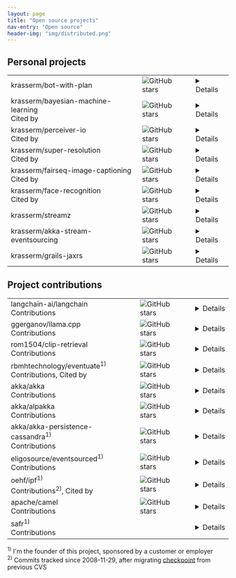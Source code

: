 ```yaml
---
layout: page
title: "Open source projects"
nav-entry: "Open source"
header-img: "img/distributed.png"
---
```


## Personal projects
<p></p>
<table>
<tr><td><a style="text-decoration: none;" href="https://github.com/krasserm/bot-with-plan">krasserm/bot-with-plan</a></td><td><img alt="GitHub stars" src="https://img.shields.io/github/stars/krasserm/bot-with-plan"></td><td><details>The bot-with-plan project is experimental work on <a href="/2024/03/06/modular-agent/">separating planning from function calling in ReAct-style LLM agents</a>, allowing for better utilization of smaller LLMs and easier generation of synthetic datasets for <a href="/2024/05/31/planner-fine-tuning/">planner fine-tuning</a>. It provides <a href="https://huggingface.co/collections/krasserm/gba-662b9e8e50ca10a54ce66e30">7B LLMs fine-tuned on synthetic agent trajectories</a> that reach GPT-4 level planning performance. The implementation makes heavy use of <a href="/2023/12/18/llm-json-mode/">schema-guided generation</a> for reliable communication between agent modules.</details></td></tr>
<tr><td><a style="text-decoration: none;" href="https://github.com/krasserm/bayesian-machine-learning">krasserm/bayesian-machine-learning</a><br><span style="font-size: 16px;"><a style="text-decoration: none;" href="https://scholar.google.com/scholar?q=%22krasserm%2Fbayesian-machine-learning%22+OR+%22krasserm.github.io%2F2018%2F03%2F21%2Fbayesian-optimization%22+OR+%22krasserm.github.io%2F2019%2F03%2F14%2Fbayesian-neural-networks%22+OR+%22krasserm.github.io%2F2020%2F11%2F04%2Fgaussian-processes%22">Cited by</a></span></td><td><img alt="GitHub stars" src="https://img.shields.io/github/stars/krasserm/bayesian-machine-learning"></td><td><details>A collection of notebooks about Bayesian methods for machine learning, like <a href="/2019/02/23/bayesian-linear-regression/">Bayesian regression</a>, <a href="/2018/03/19/gaussian-processes/">Gaussian processes</a>, <a href="/2018/03/21/bayesian-optimization/">Bayesian optimization</a>, <a href="/2019/03/14/bayesian-neural-networks/">variational inference in Bayesian neural networks</a>, ..., etc. Each notebook covers a single topic and combines an introduction, mathematical basics and a simple implementation.</details></td></tr>
<tr><td><a style="text-decoration: none;" href="https://github.com/krasserm/perceiver-io">krasserm/perceiver-io</a><br><span style="font-size: 16px;"><a style="text-decoration: none;" href="https://scholar.google.com/scholar?q=%22https%3A%2F%2Fgithub.com%2Fkrasserm%2Fperceiver-io%22">Cited by</a></span></td><td><img alt="GitHub stars" src="https://img.shields.io/github/stars/krasserm/perceiver-io"></td><td><details>The perceiver-io library is a modular implementation of <a href="https://arxiv.org/abs/2103.03206">Perceiver</a>, <a href="https://arxiv.org/abs/2107.14795">Perceiver IO</a>, and <a href="https://arxiv.org/abs/2202.07765">Perceiver AR</a> in PyTorch, with a PyTorch Lightning integration for distributed training and a Hugging Face integration for inference. The project provides both ported <a href="https://github.com/krasserm/perceiver-io/blob/main/docs/pretrained-models.md#official-models">official models</a> and <a href="https://github.com/krasserm/perceiver-io/blob/main/docs/pretrained-models.md#training-checkpoints">custom models</a> used in <a href="https://github.com/krasserm/perceiver-io/blob/main/docs/training-examples.md">training examples</a>.</details></td></tr>
<tr><td><a style="text-decoration: none;" href="https://github.com/krasserm/super-resolution">krasserm/super-resolution</a><br><span style="font-size: 16px;"><a style="text-decoration: none;" href="https://scholar.google.com/scholar?q=%22github.com%2Fkrasserm%2Fsuper-resolution%22+OR+%22krasserm.github.io%2F2019%2F09%2F04%2Fsuper-resolution%22">Cited by</a></span></td><td><img alt="GitHub stars" src="https://img.shields.io/github/stars/krasserm/super-resolution"></td><td><details>This project provides a Tensorflow 2.x based implementation of three popular single image super-resolution models: <a href="https://arxiv.org/abs/1707.02921">EDSR</a>, <a href="https://arxiv.org/abs/1808.08718">WDSR</a> and <a href="https://arxiv.org/abs/1609.04802">SRGAN</a>. Pre-trained weights, training and inference examples as well as a data loader for the DIV2K dataset are included.</details></td></tr>
<tr><td><a style="text-decoration: none;" href="https://github.com/krasserm/fairseq-image-captioning">krasserm/fairseq-image-captioning</a><br><span style="font-size: 16px;"><a style="text-decoration: none;" href="https://scholar.google.com/scholar?q=%22https%3A%2F%2Fgithub.com%2Fkrasserm%2Ffairseq-image-captioning%22">Cited by</a></span></td><td><img alt="GitHub stars" src="https://img.shields.io/github/stars/krasserm/fairseq-image-captioning"></td><td><details>Implements an *Image Captioning Transformer* with the <a href="https://github.com/facebookresearch/fairseq">fairseq</a> sequence modelling toolkit by combining ideas from <a href="https://arxiv.org/abs/1612.00563">Self-critical Sequence Training for Image Captioning</a> and <a href="https://arxiv.org/abs/1707.07998">Bottom-Up and Top-Down Attention for Image Captioning and Visual Question Answering</a> with the <a href="https://arxiv.org/abs/1706.03762">Transformer</a> architecture.</details></td></tr>
<tr><td><a style="text-decoration: none;" href="https://github.com/krasserm/face-recognition">krasserm/face-recognition</a><br><span style="font-size: 16px;"><a style="text-decoration: none;" href="https://scholar.google.com/scholar?q=%22krasserm.github.io%2F2018%2F02%2F07%2Fdeep-face-recognition%22+OR+%22github.com%2Fkrasserm%2Fface-recognition%22">Cited by</a></span></td><td><img alt="GitHub stars" src="https://img.shields.io/github/stars/krasserm/face-recognition"></td><td><details>Demonstrates how to build a face recognition system with <a href="https://keras.io/">Keras</a>, <a href="http://dlib.net/">Dlib</a> and <a href="https://opencv.org/">OpenCV</a>. The process involves preprocessing images for face alignment, generating 128-dimensional face embeddings with a convolutional neural network (CNN), training classifiers on labeled embeddings and predicting identities of new inputs.</details></td></tr>
<tr><td><a style="text-decoration: none;" href="https://github.com/krasserm/streamz">krasserm/streamz</a></td><td><img alt="GitHub stars" src="https://img.shields.io/github/stars/krasserm/streamz"></td><td><details>Streamz is a combinator library designed to integrate <a href="https://fs2.io">Functional Streams for Scala</a> (FS2), <a href="https://doc.akka.io/docs/akka/current/stream/index.html">Akka Streams</a>, and <a href="https://camel.apache.org/">Apache Camel</a> endpoints, allowing seamless interoperability between these technologies. Camel endpoints can be integrated into FS2 applications with the <a href="https://github.com/krasserm/streamz/blob/master/streamz-camel-fs2/README.md">Camel DSL for FS2</a> and into Akka Streams applications with the <a href="https://github.com/krasserm/streamz/blob/master/streamz-camel-akka/README.md">Camel DSL for Akka Streams</a>.</details></td></tr>
<tr><td><a style="text-decoration: none;" href="https://github.com/krasserm/akka-stream-eventsourcing">krasserm/akka-stream-eventsourcing</a></td><td><img alt="GitHub stars" src="https://img.shields.io/github/stars/krasserm/akka-stream-eventsourcing"></td><td><details>This project brings to <a href="https://doc.akka.io/docs/akka/current/stream/index.html">Akka Streams</a> what <a href="https://doc.akka.io/docs/akka/current/persistence.html">Akka Persistence</a> brings to <a href="https://doc.akka.io/docs/akka/current/index-actors.html">Akka Actors</a>: persistence via event sourcing. In the same way as persistent actors in Akka Persistence, stateful *request processors* in akka-stream-eventsourcing form a consistency boundary around internal state but additionally provide type safety and end-to-end back-pressure for the whole event sourcing message flow.</details></td></tr>
<tr><td><a style="text-decoration: none;" href="https://github.com/krasserm/grails-jaxrs">krasserm/grails-jaxrs</a></td><td><img alt="GitHub stars" src="https://img.shields.io/github/stars/krasserm/grails-jaxrs"></td><td><details>grails-jaxrs is a <a href="http://grails.org/">Grails</a> plugin that supports the development of RESTful web services based on the <a href="http://jcp.org/en/jsr/detail?id=311">Java API for RESTful Web Services</a> (JSR 311: JAX-RS). It is targeted at developers who want to structure the web service layer of an application in a JSR 311 compatible way but still want to continue to use Grails' powerful features such as GORM, automated XML and JSON marshalling, Grails services, Grails filters and so on. This plugin is an alternative to Grails' built-in mechanism for implementing RESTful web services.</details></td></tr>
</table>

## Project contributions
<p></p>
<table>
<tr><td><a style="text-decoration: none;" href="https://github.com/langchain-ai/langchain">langchain-ai/langchain</a><br><span style="font-size: 16px;"><a style="text-decoration: none;" href="https://github.com/search?q=repo%3Alangchain-ai%2Flangchain+author%3Akrasserm&type=pullrequests&s=created&o=asc">Contributions</a></span></td><td><img alt="GitHub stars" src="https://img.shields.io/github/stars/langchain-ai/langchain"></td><td><details><a href="https://www.langchain.com/langchain">LangChain</a> is a framework for developing applications powered by large language models (LLMs). It provides chains, agents, and retrieval strategies that make up an application's <a href="https://blog.langchain.dev/what-is-a-cognitive-architecture/">cognitive architecture</a>. <a href="https://python.langchain.com/v0.2/docs/integrations/platforms/">Third party integrations</a> provide access to provider-specific components like LLMs, vector stores, retrievers and many more.</details></td></tr>
<tr><td><a style="text-decoration: none;" href="https://github.com/ggerganov/llama.cpp">ggerganov/llama.cpp</a><br><span style="font-size: 16px;"><a style="text-decoration: none;" href="https://github.com/search?q=repo%3Aggerganov%2Fllama.cpp+author%3Akrasserm&type=pullrequests&s=created&o=asc">Contributions</a></span></td><td><img alt="GitHub stars" src="https://img.shields.io/github/stars/ggerganov/llama.cpp"></td><td><details>llama.cpp enables large language model (LLM) inference in C/C++, with minimal setup and state-of-the-art performance on a wide variety of hardware. It also supports integer quantization from 1.5-bit to 8-bit, which significantly enhances the speed of inference while reducing memory requirements.</details></td></tr>
<tr><td><a style="text-decoration: none;" href="https://github.com/rom1504/clip-retrieval">rom1504/clip-retrieval</a><br><span style="font-size: 16px;"><a style="text-decoration: none;" href="https://github.com/search?q=repo%3Arom1504%2Fclip-retrieval+author%3Akrasserm&type=pullrequests">Contributions</a></span></td><td><img alt="GitHub stars" src="https://img.shields.io/github/stars/rom1504/clip-retrieval"></td><td><details>This project enables users to easily compute <a href="https://arxiv.org/abs/2103.00020">CLIP</a> embeddings and build efficient retrieval systems for text and image data. It offers a comprehensive suite of tools for inference, indexing, filtering, and serving, allowing users to create semantic search systems that can scale to billions of samples with high performance.</details></td></tr>
<tr><td><a style="text-decoration: none;" href="https://github.com/rbmhtechnology/eventuate">rbmhtechnology/eventuate</a><sup>1)</sup><br><span style="font-size: 16px;"><a style="text-decoration: none;" href="https://github.com/search?q=repo%3ARBMHTechnology%2Feventuate+author%3Akrasserm&type=commits">Contributions</a>, <a style="text-decoration: none;" href="https://scholar.google.com/scholar?q=%22rbmhtechnology.github.io%2Feventuate%22">Cited by</a></span></td><td><img alt="GitHub stars" src="https://img.shields.io/github/stars/rbmhtechnology/eventuate"></td><td><details><a href="https://rbmhtechnology.github.io/eventuate/overview.html">Eventuate</a> is a toolkit for building applications composed of event-driven and event-sourced services that communicate via causally ordered event streams. Services can either be co-located on a single node or distributed up to global scale. Service state can be replicated with causal consistency guarantees and remains available for concurrent writes during network partitions.</details></td></tr>
<tr><td><a style="text-decoration: none;" href="https://github.com/akka/akka">akka/akka</a><br><span style="font-size: 16px;"><a style="text-decoration: none;" href="https://github.com/search?q=repo%3Aakka%2Fakka+author%3Akrasserm&type=pullrequests">Contributions</a></span></td><td><img alt="GitHub stars" src="https://img.shields.io/github/stars/akka/akka"></td><td><details><a href="https://akka.io/">Akka</a> is an open-source toolkit for building highly concurrent, distributed, and resilient message-driven applications, implementing the <a href="https://en.wikipedia.org/wiki/Actor_model">Actor Model</a> on the JVM. It provides developers with tools to create systems that scale efficiently, self-heal, maintain responsiveness during failures, and handle high-performance scenarios, all while offering features like distributed data management, reactive streaming, and elastic deployment. My main contribution to Akka is the <a href="https://doc.akka.io/docs/akka/current/persistence.html">Akka Persistence</a> module.</details></td></tr>
<tr><td><a style="text-decoration: none;" href="https://github.com/akka/alpakka">akka/alpakka</a><br><span style="font-size: 16px;"><a style="text-decoration: none;" href="https://github.com/search?q=repo%3Aakka%2Falpakka+author%3Akrasserm&type=pullrequests">Contributions</a></span></td><td><img alt="GitHub stars" src="https://img.shields.io/github/stars/akka/alpakka"></td><td><details>The <a href="https://doc.akka.io/docs/alpakka/current/index.html">Alpakka</a> project is an initiative for implementing reactive and stream-aware integration pipelines based on <a href="https://doc.akka.io/docs/akka/current/stream/index.html">Akka Streams</a>. It provides a domain-specific language (DSL) for reactive and stream-oriented programming, with built-in support for end-to-end backpressure. It supports a variety of integrations and ensures interoperability with other <a href="https://www.reactive-streams.org/">Reactive Streams</a> implementations.</details></td></tr>
<tr><td><a style="text-decoration: none;" href="https://github.com/akka/akka-persistence-cassandra">akka/akka-persistence-cassandra</a><sup>1)</sup><br><span style="font-size: 16px;"><a style="text-decoration: none;" href="https://github.com/search?q=repo%3Aakka%2Fakka-persistence-cassandra+author%3Akrasserm&type=commits">Contributions</a></span></td><td><img alt="GitHub stars" src="https://img.shields.io/github/stars/akka/akka-persistence-cassandra"></td><td><details>This project provides a <a href="https://doc.akka.io/docs/akka/current/persistence-plugins.html">persistence plugin</a> for <a href="https://doc.akka.io/docs/akka/current/persistence.html">Akka Persistence</a> that uses <a href="https://cassandra.apache.org/_/index.html">Apache Cassandra</a> as storage backend. Akka Persistence enables stateful <a href="https://akka.io/">Akka</a> actors to persist their state via event sourcing, using persistence plugins that implement a common interface for storage backends.</details></td></tr>
<tr><td><a style="text-decoration: none;" href="https://github.com/eligosource/eventsourced">eligosource/eventsourced</a><sup>1)</sup><br><span style="font-size: 16px;"><a style="text-decoration: none;" href="https://github.com/search?q=repo%3Aeligosource%2Feventsourced+author%3Akrasserm&type=commits">Contributions</a></span></td><td><img alt="GitHub stars" src="https://img.shields.io/github/stars/eligosource/eventsourced"></td><td><details>Eventsourced is a library for building reliable, scalable, and distributed event-sourced applications. It adds scalable actor state persistence and at-least-once message delivery guarantees to <a href="https://akka.io/">Akka</a>, allowing stateful actors to persist received messages to append-only storage and to recover state by replaying received messages. It is now superseded by the <a href="https://doc.akka.io/docs/akka/current/persistence.html">Akka Persistence</a> module of the Akka project.</details></td></tr>
<tr><td><a style="text-decoration: none;" href="https://github.com/oehf/ipf">oehf/ipf</a><sup>1)</sup><br><span style="font-size: 16px;"><a style="text-decoration: none;" href="https://github.com/search?q=repo%3Aoehf%2Fipf+author%3Akrasserm&type=commits">Contributions</a><sup>2)</sup>, <a style="text-decoration: none;" href="https://scholar.google.com/scholar?q=%22github.com%2Foehf%2Fipf%22+OR+%22oehf.github.io%2Fipf%22+OR+%22dzone.com%2Farticles%2Fintroduction-open-ehealth%22">Cited by</a></span></td><td><img alt="GitHub stars" src="https://img.shields.io/github/stars/oehf/ipf"></td><td><details>The <a href="https://oehf.github.io/ipf-docs/">Open eHealth Integration Platform</a> (IPF) offers a comprehensive set of tools for creating healthcare-related integration solutions. It is built on top of <a href="https://github.com/apache/camel">Apache Camel</a> and provides a custom domain-specific language (DSL) for implementing <a href="https://www.enterpriseintegrationpatterns.com/">enterprise integration patterns</a> in healthcare-specific integration solutions, based on <a href="http://www.hl7.org/">HL7</a> and <a href="https://www.ihe.net/">IHE</a> standards.</details></td></tr>
<tr><td><a style="text-decoration: none;" href="https://github.com/apache/camel">apache/camel</a><br><span style="font-size: 16px;"><a style="text-decoration: none;" href="https://github.com/search?q=repo%3Aapache%2Fcamel+krasser&type=commits">Contributions</a></span></td><td><img alt="GitHub stars" src="https://img.shields.io/github/stars/apache/camel"></td><td><details><a href="https://camel.apache.org/">Apache Camel</a> is an integration framework that simplifies the integration of different systems by supporting numerous <a href="https://www.enterpriseintegrationpatterns.com/">enterprise integration patterns</a> and data formats. It can be used standalone or embedded in other applications, making it deployable to various environments including cloud-based services.</details></td></tr>
<tr><td><a style="text-decoration: none;" href="https://safr.sourceforge.net/">safr</a><sup>1)</sup><br><span style="font-size: 16px;"><a style="text-decoration: none;" href="https://sourceforge.net/p/safr/code/206/log/">Contributions</a></span></td><td></td><td><details>The Security Annotation Framework (SAF) is a framework for instance-level access control and field-level encryption. Access-control decisions at class-instance-level and crypto operations at field-level are enforced using Java 5 annotations.</details></td></tr>
</table>

<sup>1)</sup> I'm the founder of this project, sponsored by a customer or employer  
<sup>2)</sup> Commits tracked since 2008-11-29, after migrating [checkpoint](https://github.com/oehf/ipf/commit/98a27371b573130803edcaf0c084bf47c8601d27) from previous CVS
